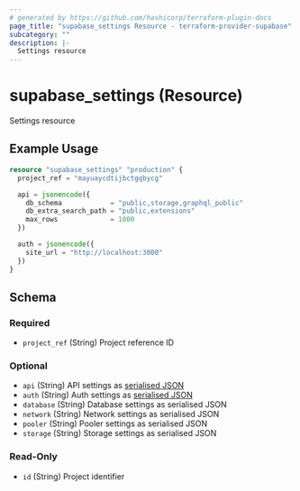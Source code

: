 ```yaml
---
# generated by https://github.com/hashicorp/terraform-plugin-docs
page_title: "supabase_settings Resource - terraform-provider-supabase"
subcategory: ""
description: |-
  Settings resource
---
```


# supabase_settings (Resource)

Settings resource

## Example Usage

```terraform
resource "supabase_settings" "production" {
  project_ref = "mayuaycdtijbctgqbycg"

  api = jsonencode({
    db_schema            = "public,storage,graphql_public"
    db_extra_search_path = "public,extensions"
    max_rows             = 1000
  })

  auth = jsonencode({
    site_url = "http://localhost:3000"
  })
}
```

<!-- schema generated by tfplugindocs -->
## Schema

### Required

- `project_ref` (String) Project reference ID

### Optional

- `api` (String) API settings as [serialised JSON](https://api.supabase.com/api/v1#/services/updatePostgRESTConfig)
- `auth` (String) Auth settings as [serialised JSON](https://api.supabase.com/api/v1#/projects%20config/updateV1AuthConfig)
- `database` (String) Database settings as serialised JSON
- `network` (String) Network settings as serialised JSON
- `pooler` (String) Pooler settings as serialised JSON
- `storage` (String) Storage settings as serialised JSON

### Read-Only

- `id` (String) Project identifier
